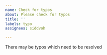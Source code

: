 ```yaml
---
name: Check for typos
about: Please check for typos
title: ''
labels: typo
assignees: siddvoh

---
```


There may be typos which need to be resolved

